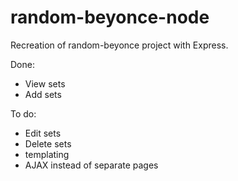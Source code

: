 # random-beyonce-node
Recreation of random-beyonce project with Express.

Done:
* View sets
* Add sets

To do:
* Edit sets
* Delete sets
* templating
* AJAX instead of separate pages
